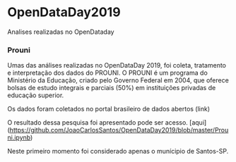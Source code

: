 # OpenDataDay2019
Analises realizadas no OpenDataday

### Prouni

Umas das análises realizadas no OpenDataDay 2019, foi coleta, tratamento e interpretação dos dados do PROUNI. 
O PROUNI é um programa do Ministério da Educação, criado pelo Governo Federal em 2004, que oferece bolsas de estudo integrais e parciais (50%) em instituições privadas de educação superior.

Os dados foram coletados no portal brasileiro de dados abertos (link)

O resultado dessa pesquisa foi apresentado pode ser acesso. [aqui] (https://github.com/JoaoCarlosSantos/OpenDataDay2019/blob/master/Prouni.ipynb)

Neste primeiro momento foi considerado apenas o munícipio de Santos-SP. 
